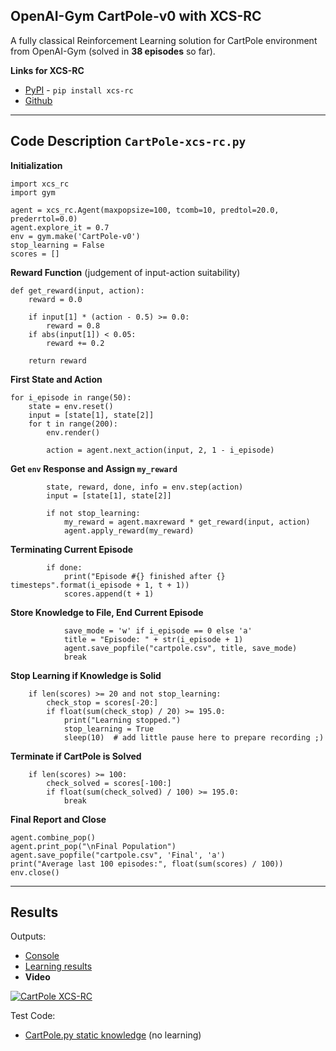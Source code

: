 ## OpenAI-Gym CartPole-v0 with XCS-RC

A fully classical Reinforcement Learning solution for CartPole environment from OpenAI-Gym (solved in **38 episodes** so far).

**Links for XCS-RC**
* [PyPI](https://pypi.org/project/xcs-rc/) - `pip install xcs-rc`
* [Github](https://github.com/nuggfr/xcs-rc-python)

---

## Code Description `CartPole-xcs-rc.py`

**Initialization**
```
import xcs_rc
import gym

agent = xcs_rc.Agent(maxpopsize=100, tcomb=10, predtol=20.0, prederrtol=0.0)
agent.explore_it = 0.7
env = gym.make('CartPole-v0')
stop_learning = False
scores = []
```

**Reward Function** (judgement of input-action suitability)
```
def get_reward(input, action):
    reward = 0.0

    if input[1] * (action - 0.5) >= 0.0:
        reward = 0.8
    if abs(input[1]) < 0.05:
        reward += 0.2

    return reward
```

**First State and Action**
```
for i_episode in range(50):
    state = env.reset()
    input = [state[1], state[2]]
    for t in range(200):
        env.render()

        action = agent.next_action(input, 2, 1 - i_episode)
```

**Get `env` Response and Assign `my_reward`**
```
        state, reward, done, info = env.step(action)
        input = [state[1], state[2]]

        if not stop_learning:
            my_reward = agent.maxreward * get_reward(input, action)
            agent.apply_reward(my_reward)
```

**Terminating Current Episode**
```
        if done:
            print("Episode #{} finished after {} timesteps".format(i_episode + 1, t + 1))
            scores.append(t + 1)
```

**Store Knowledge to File, End Current Episode**
```
            save_mode = 'w' if i_episode == 0 else 'a'
            title = "Episode: " + str(i_episode + 1)
            agent.save_popfile("cartpole.csv", title, save_mode)
            break
```
  
**Stop Learning if Knowledge is Solid**
```
    if len(scores) >= 20 and not stop_learning:
        check_stop = scores[-20:]
        if float(sum(check_stop) / 20) >= 195.0:
            print("Learning stopped.")
            stop_learning = True
            sleep(10)  # add little pause here to prepare recording ;)
```

**Terminate if CartPole is Solved**
```
    if len(scores) >= 100:
        check_solved = scores[-100:]
        if float(sum(check_solved) / 100) >= 195.0:
            break
```

**Final Report and Close**
```
agent.combine_pop()
agent.print_pop("\nFinal Population")
agent.save_popfile("cartpole.csv", 'Final', 'a')
print("Average last 100 episodes:", float(sum(scores) / 100))
env.close()
```

---

## Results

Outputs:
* [Console](https://github.com/nuggfr/cartpole-xcs-rc/blob/master/console.txt)
* [Learning results](https://github.com/nuggfr/cartpole-xcs-rc/blob/master/cartpole.csv)
* **Video**

[![CartPole XCS-RC](https://img.youtube.com/vi/mJoavWV80MM/0.jpg)](https://youtu.be/mJoavWV80MM)

Test Code:
* [CartPole.py static knowledge](https://github.com/nuggfr/cartpole-xcs-rc/blob/master/cartpole_static_knowledge.py) (no learning)
